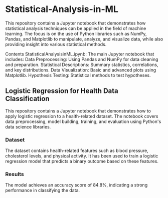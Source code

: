 # Statistical-Analysis-in-ML
This repository contains a Jupyter notebook that demonstrates how statistical analysis techniques can be applied in the field of machine learning. The focus is on the use of Python libraries such as NumPy, Pandas, and Matplotlib to manipulate, analyze, and visualize data, while also providing insight into various statistical methods.

Contents
StatisticalAnalysisinML.ipynb: The main Jupyter notebook that includes:
Data Preprocessing: Using Pandas and NumPy for data cleaning and preparation.
Statistical Descriptions: Summary statistics, correlations, and key distributions.
Data Visualization: Basic and advanced plots using Matplotlib.
Hypothesis Testing: Statistical methods to test hypotheses.
## Logistic Regression for Health Data Classification
This repository contains a Jupyter notebook that demonstrates how to apply logistic regression to a health-related dataset. The notebook covers data preprocessing, model building, training, and evaluation using Python's data science libraries.
### Dataset
The dataset contains health-related features such as blood pressure, cholesterol levels, and physical activity. It has been used to train a logistic regression model that predicts a binary outcome based on these features.

### Results
The model achieves an accuracy score of 84.8%, indicating a strong performance in classifying the data.
